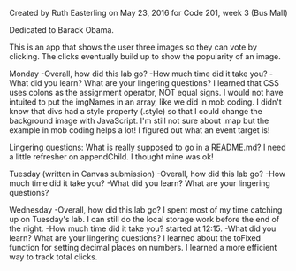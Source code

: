 Created by Ruth Easterling
on May 23, 2016
for Code 201, week 3 (Bus Mall)

Dedicated to Barack Obama.

This is an app that shows the user three images so they can vote by clicking. The clicks eventually build up to show the popularity of an image.

Monday
-Overall, how did this lab go?
-How much time did it take you?
-What did you learn? What are your lingering questions?
I learned that CSS uses colons as the assignment operator, NOT equal signs.
I would not have intuited to put the imgNames in an array, like we did in mob coding. I didn't know that divs had a style property (.style) so that I could change the background image with JavaScript. I'm still not sure about .map but the example in mob coding helps a lot!
I figured out what an event target is!

Lingering questions: What is really supposed to go in a README.md?
I need a little refresher on appendChild. I thought mine was ok!

Tuesday (written in Canvas submission)
-Overall, how did this lab go?
-How much time did it take you?
-What did you learn? What are your lingering questions?

Wednesday
-Overall, how did this lab go?
I spent most of my time catching up on Tuesday's lab. I can still do the local storage work before the end of the night.
-How much time did it take you?
started at 12:15.
-What did you learn? What are your lingering questions?
I learned about the toFixed function for setting decimal places on numbers.
I learned a more efficient way to track total clicks.
